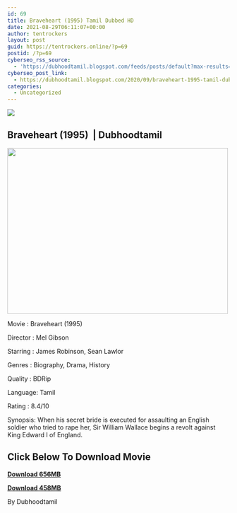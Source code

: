 ```yaml
---
id: 69
title: Braveheart (1995) Tamil Dubbed HD
date: 2021-08-29T06:11:07+00:00
author: tentrockers
layout: post
guid: https://tentrockers.online/?p=69
postid: /?p=69
cyberseo_rss_source:
  - 'https://dubhoodtamil.blogspot.com/feeds/posts/default?max-results=150&start-index=1'
cyberseo_post_link:
  - https://dubhoodtamil.blogspot.com/2020/09/braveheart-1995-tamil-dubbed-hd.html
categories:
  - Uncategorized
---
```

<div class="media_block">
  <img src="https://1.bp.blogspot.com/-4eWSdtUuXFk/X18ViAWCVJI/AAAAAAAACcY/lMaVaU6N8uM6-bXCJ9_f9N-aELzs2D77gCNcBGAsYHQ/s72-w500-h375-c/Braveheart-1995-Wallpapers.jpg" class="media_thumbnail" />
</div>

## Braveheart (1995)&nbsp; | Dubhoodtamil

<div class="separator">
  <a href="https://1.bp.blogspot.com/-4eWSdtUuXFk/X18ViAWCVJI/AAAAAAAACcY/lMaVaU6N8uM6-bXCJ9_f9N-aELzs2D77gCNcBGAsYHQ/s1024/Braveheart-1995-Wallpapers.jpg" imageanchor="1"><img loading="lazy" border="0" data-original-height="768" data-original-width="1024" height="375" src="https://1.bp.blogspot.com/-4eWSdtUuXFk/X18ViAWCVJI/AAAAAAAACcY/lMaVaU6N8uM6-bXCJ9_f9N-aELzs2D77gCNcBGAsYHQ/w500-h375/Braveheart-1995-Wallpapers.jpg" width="500" /></a>
</div>

Movie	<span></span>:	<span></span>Braveheart (1995)&nbsp;

Director	<span></span>:	<span></span>Mel Gibson&nbsp;

Starring	<span></span>:	<span></span>James Robinson, Sean Lawlor&nbsp;

Genres	<span></span>:	<span></span>Biography, Drama, History&nbsp;

Quality	<span></span>:	<span></span>BDRip&nbsp;

Language:	<span></span>Tamil&nbsp;

Rating	<span></span>:	<span></span>8.4/10

Synopsis: When his secret bride is executed for assaulting an English soldier who tried to rape her, Sir William Wallace begins a revolt against King Edward I of England.

## **<span>Click Below To Download Movie</span>**

**<span><a href="https://oncehelp.com/braveheart-1" target="_blank" rel="noopener">Download 656MB</a></span>**

**<span><a href="https://oncehelp.com/braveheart-2" target="_blank" rel="noopener">Download 458MB</a></span>**

By Dubhoodtamil